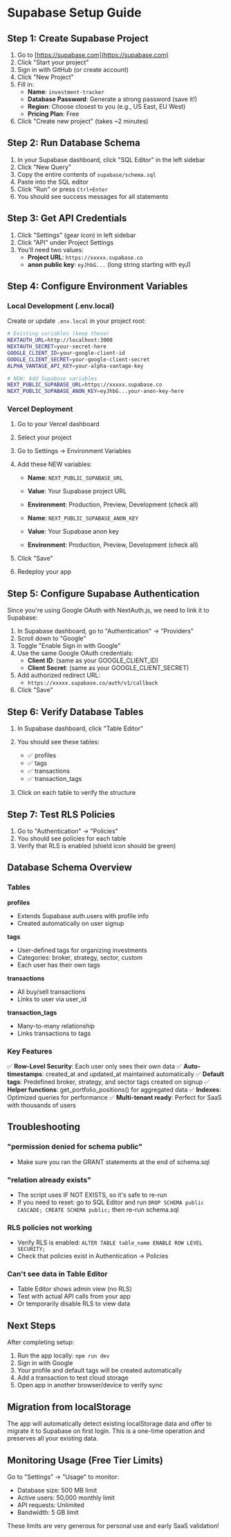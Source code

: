 # Supabase Setup Guide

## Step 1: Create Supabase Project

1. Go to [https://supabase.com](https://supabase.com)
2. Click "Start your project"
3. Sign in with GitHub (or create account)
4. Click "New Project"
5. Fill in:
   - **Name**: `investment-tracker`
   - **Database Password**: Generate a strong password (save it!)
   - **Region**: Choose closest to you (e.g., US East, EU West)
   - **Pricing Plan**: Free
6. Click "Create new project" (takes ~2 minutes)

## Step 2: Run Database Schema

1. In your Supabase dashboard, click "SQL Editor" in the left sidebar
2. Click "New Query"
3. Copy the entire contents of `supabase/schema.sql`
4. Paste into the SQL editor
5. Click "Run" or press `Ctrl+Enter`
6. You should see success messages for all statements

## Step 3: Get API Credentials

1. Click "Settings" (gear icon) in left sidebar
2. Click "API" under Project Settings
3. You'll need two values:
   - **Project URL**: `https://xxxxx.supabase.co`
   - **anon public key**: `eyJhbG...` (long string starting with eyJ)

## Step 4: Configure Environment Variables

### Local Development (.env.local)

Create or update `.env.local` in your project root:

```bash
# Existing variables (keep these)
NEXTAUTH_URL=http://localhost:3000
NEXTAUTH_SECRET=your-secret-here
GOOGLE_CLIENT_ID=your-google-client-id
GOOGLE_CLIENT_SECRET=your-google-client-secret
ALPHA_VANTAGE_API_KEY=your-alpha-vantage-key

# NEW: Add Supabase variables
NEXT_PUBLIC_SUPABASE_URL=https://xxxxx.supabase.co
NEXT_PUBLIC_SUPABASE_ANON_KEY=eyJhbG...your-anon-key-here
```

### Vercel Deployment

1. Go to your Vercel dashboard
2. Select your project
3. Go to Settings → Environment Variables
4. Add these NEW variables:
   - **Name**: `NEXT_PUBLIC_SUPABASE_URL`
   - **Value**: Your Supabase project URL
   - **Environment**: Production, Preview, Development (check all)
   
   - **Name**: `NEXT_PUBLIC_SUPABASE_ANON_KEY`
   - **Value**: Your Supabase anon key
   - **Environment**: Production, Preview, Development (check all)

5. Click "Save"
6. Redeploy your app

## Step 5: Configure Supabase Authentication

Since you're using Google OAuth with NextAuth.js, we need to link it to Supabase:

1. In Supabase dashboard, go to "Authentication" → "Providers"
2. Scroll down to "Google"
3. Toggle "Enable Sign in with Google"
4. Use the same Google OAuth credentials:
   - **Client ID**: (same as your GOOGLE_CLIENT_ID)
   - **Client Secret**: (same as your GOOGLE_CLIENT_SECRET)
5. Add authorized redirect URL:
   - `https://xxxxx.supabase.co/auth/v1/callback`
6. Click "Save"

## Step 6: Verify Database Tables

1. In Supabase dashboard, click "Table Editor"
2. You should see these tables:
   - ✅ profiles
   - ✅ tags
   - ✅ transactions
   - ✅ transaction_tags

3. Click on each table to verify the structure

## Step 7: Test RLS Policies

1. Go to "Authentication" → "Policies"
2. You should see policies for each table
3. Verify that RLS is enabled (shield icon should be green)

## Database Schema Overview

### Tables

**profiles**
- Extends Supabase auth.users with profile info
- Created automatically on user signup

**tags**
- User-defined tags for organizing investments
- Categories: broker, strategy, sector, custom
- Each user has their own tags

**transactions**
- All buy/sell transactions
- Links to user via user_id

**transaction_tags**
- Many-to-many relationship
- Links transactions to tags

### Key Features

✅ **Row-Level Security**: Each user only sees their own data
✅ **Auto-timestamps**: created_at and updated_at maintained automatically
✅ **Default tags**: Predefined broker, strategy, and sector tags created on signup
✅ **Helper functions**: get_portfolio_positions() for aggregated data
✅ **Indexes**: Optimized queries for performance
✅ **Multi-tenant ready**: Perfect for SaaS with thousands of users

## Troubleshooting

### "permission denied for schema public"
- Make sure you ran the GRANT statements at the end of schema.sql

### "relation already exists"
- The script uses IF NOT EXISTS, so it's safe to re-run
- If you need to reset: go to SQL Editor and run `DROP SCHEMA public CASCADE; CREATE SCHEMA public;` then re-run schema.sql

### RLS policies not working
- Verify RLS is enabled: `ALTER TABLE table_name ENABLE ROW LEVEL SECURITY;`
- Check that policies exist in Authentication → Policies

### Can't see data in Table Editor
- Table Editor shows admin view (no RLS)
- Test with actual API calls from your app
- Or temporarily disable RLS to view data

## Next Steps

After completing setup:
1. Run the app locally: `npm run dev`
2. Sign in with Google
3. Your profile and default tags will be created automatically
4. Add a transaction to test cloud storage
5. Open app in another browser/device to verify sync

## Migration from localStorage

The app will automatically detect existing localStorage data and offer to migrate it to Supabase on first login. This is a one-time operation and preserves all your existing data.

## Monitoring Usage (Free Tier Limits)

Go to "Settings" → "Usage" to monitor:
- Database size: 500 MB limit
- Active users: 50,000 monthly limit
- API requests: Unlimited
- Bandwidth: 5 GB limit

These limits are very generous for personal use and early SaaS validation!
